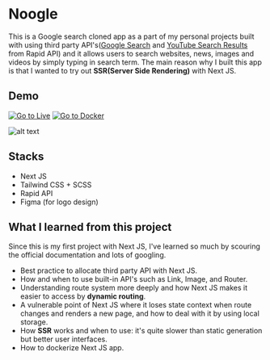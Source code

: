 # Noogle

This is a Google search cloned app as a part of my personal projects built with using third party API's([Google Search](https://rapidapi.com/apigeek/api/google-search3/) and [YouTube Search Results](https://rapidapi.com/marindelija/api/youtube-search-results/) from Rapid API) and it allows users to search websites, news, images and videos by simply typing in search term. The main reason why I built this app is that I wanted to try out **SSR(Server Side Rendering)** with Next JS. 

## Demo

[![Go to Live](https://firebasestorage.googleapis.com/v0/b/instagrid-beafb.appspot.com/o/btn-link.svg?alt=media&token=2b3c5b08-9f84-4975-a3cc-150ce45c7f26)](https://noogle-taesoo.vercel.app/)
[![Go to Docker](https://firebasestorage.googleapis.com/v0/b/instagrid-beafb.appspot.com/o/btn-docker.svg?alt=media&token=9a53458c-c843-49f5-b990-e63bf271da0f)](https://hub.docker.com/repository/docker/taesoo/noogle)

![alt text](demo.gif)

## Stacks
- Next JS
- Tailwind CSS + SCSS
- Rapid API
- Figma (for logo design)

## What I learned from this project
Since this is my first project with Next JS, I've learned so much by scouring the official documentation and lots of googling.

- Best practice to allocate third party API with Next JS.
- How and when to use built-in API's such as Link, Image, and Router.
- Understanding route system more deeply and how Next JS makes it easier to access by **dynamic routing**.
- A vulnerable point of Next JS where it loses state context when route changes and renders a new page, and how to deal with it by using local storage.
- How **SSR** works and when to use: it's quite slower than static generation but better user interfaces.
- How to dockerize Next JS app.

